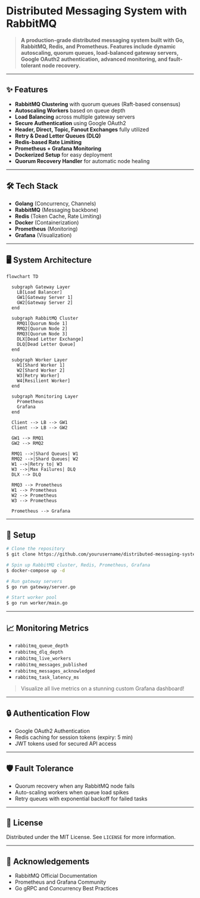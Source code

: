 # Distributed Messaging System with RabbitMQ

> **A production-grade distributed messaging system built with Go, RabbitMQ, Redis, and Prometheus. Features include dynamic autoscaling, quorum queues, load-balanced gateway servers, Google OAuth2 authentication, advanced monitoring, and fault-tolerant node recovery.**

---

## ✨ Features

- **RabbitMQ Clustering** with quorum queues (Raft-based consensus)
- **Autoscaling Workers** based on queue depth
- **Load Balancing** across multiple gateway servers
- **Secure Authentication** using Google OAuth2
- **Header, Direct, Topic, Fanout Exchanges** fully utilized
- **Retry & Dead Letter Queues (DLQ)**
- **Redis-based Rate Limiting**
- **Prometheus + Grafana Monitoring**
- **Dockerized Setup** for easy deployment
- **Quorum Recovery Handler** for automatic node healing

---

## 🛠️ Tech Stack

- **Golang** (Concurrency, Channels)
- **RabbitMQ** (Messaging backbone)
- **Redis** (Token Cache, Rate Limiting)
- **Docker** (Containerization)
- **Prometheus** (Monitoring)
- **Grafana** (Visualization)

---

## 🖥️ System Architecture

```mermaid
flowchart TD

  subgraph Gateway Layer
    LB[Load Balancer]
    GW1[Gateway Server 1]
    GW2[Gateway Server 2]
  end

  subgraph RabbitMQ Cluster
    RMQ1[Quorum Node 1]
    RMQ2[Quorum Node 2]
    RMQ3[Quorum Node 3]
    DLX[Dead Letter Exchange]
    DLQ[Dead Letter Queue]
  end

  subgraph Worker Layer
    W1[Shard Worker 1]
    W2[Shard Worker 2]
    W3[Retry Worker]
    W4[Resilient Worker]
  end

  subgraph Monitoring Layer
    Prometheus
    Grafana
  end

  Client --> LB --> GW1
  Client --> LB --> GW2

  GW1 --> RMQ1
  GW2 --> RMQ2

  RMQ1 -->|Shard Queues| W1
  RMQ2 -->|Shard Queues| W2
  W1 -->|Retry to| W3
  W3 -->|Max Failures| DLQ
  DLX --> DLQ

  RMQ3 --> Prometheus
  W1 --> Prometheus
  W2 --> Prometheus
  W3 --> Prometheus

  Prometheus --> Grafana
```


---

## 🚀 Setup

```bash
# Clone the repository
$ git clone https://github.com/yourusername/distributed-messaging-system.git

# Spin up RabbitMQ cluster, Redis, Prometheus, Grafana
$ docker-compose up -d

# Run gateway servers
$ go run gateway/server.go

# Start worker pool
$ go run worker/main.go
```

---

## 📈 Monitoring Metrics

- `rabbitmq_queue_depth`
- `rabbitmq_dlq_depth`
- `rabbitmq_live_workers`
- `rabbitmq_messages_published`
- `rabbitmq_messages_acknowledged`
- `rabbitmq_task_latency_ms`

> Visualize all live metrics on a stunning custom Grafana dashboard!

---

## 🔒 Authentication Flow

- Google OAuth2 Authentication
- Redis caching for session tokens (expiry: 5 min)
- JWT tokens used for secured API access

---

## 🛡️ Fault Tolerance

- Quorum recovery when any RabbitMQ node fails
- Auto-scaling workers when queue load spikes
- Retry queues with exponential backoff for failed tasks

---

## 📜 License

Distributed under the MIT License. See `LICENSE` for more information.

---

## 🙌 Acknowledgements

- RabbitMQ Official Documentation
- Prometheus and Grafana Community
- Go gRPC and Concurrency Best Practices
